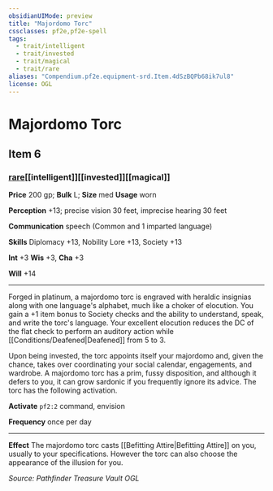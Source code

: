 ```yaml
---
obsidianUIMode: preview
title: "Majordomo Torc"
cssclasses: pf2e,pf2e-spell
tags:
  - trait/intelligent
  - trait/invested
  - trait/magical
  - trait/rare
aliases: "Compendium.pf2e.equipment-srd.Item.4dSzBQPb68ik7ul8"
license: OGL
---
```

# Majordomo Torc
## Item 6
### [rare](rare.md "Rare Rarity Trait")[[intelligent]][[invested]][[magical]]


**Price** 200 gp; 
**Bulk** L; **Size** med
**Usage** worn

**Perception** +13; precise vision 30 feet, imprecise hearing 30 feet

**Communication** speech (Common and 1 imparted language)

**Skills** Diplomacy +13, Nobility Lore +13, Society +13

**Int** +3 **Wis** +3, **Cha** +3

**Will** +14

* * *

Forged in platinum, a majordomo torc is engraved with heraldic insignias along with one language's alphabet, much like a choker of elocution. You gain a +1 item bonus to Society checks and the ability to understand, speak, and write the torc's language. Your excellent elocution reduces the DC of the flat check to perform an auditory action while [[Conditions/Deafened|Deafened]] from 5 to 3.

Upon being invested, the torc appoints itself your majordomo and, given the chance, takes over coordinating your social calendar, engagements, and wardrobe. A majordomo torc has a prim, fussy disposition, and although it defers to you, it can grow sardonic if you frequently ignore its advice. The torc has the following activation.

**Activate** `pf2:2` command, envision

**Frequency** once per day

* * *

**Effect** The majordomo torc casts [[Befitting Attire|Befitting Attire]] on you, usually to your specifications. However the torc can also choose the appearance of the illusion for you.

*Source: Pathfinder Treasure Vault*
*OGL*